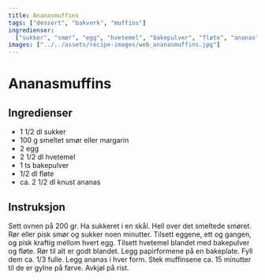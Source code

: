 ```yaml
---
title: Ananasmuffins
tags: ["dessert", "bakverk", "muffins"]
ingredienser:
  ["sukker", "smør", "egg", "hvetemel", "bakepulver", "fløte", "ananas"]
images: ["../../assets/recipe-images/web_ananasmuffins.jpg"]
---
```


# Ananasmuffins

## Ingredienser

- 1 1/2 dl sukker
- 100 g smeltet smør eller margarin
- 2 egg
- 2 1/2 dl hvetemel
- 1 ts bakepulver
- 1/2 dl fløte
- ca. 2 1/2 dl knust ananas

## Instruksjon

Sett ovnen på 200 gr. Ha sukkeret i en skål. Hell over det smeltede smøret. Rør eller pisk smør og sukker noen minutter. Tilsett eggene, ett og gangen, og pisk kraftig mellom hvert egg. Tilsett hvetemel blandet med bakepulver og fløte. Rør til alt er godt blandet. Legg papirformene på en bakeplate. Fyll dem ca. 1/3 fulle. Legg ananas i hver form. Stek muffinsene ca. 15 minutter til de er gylne på farve. Avkjøl på rist.
